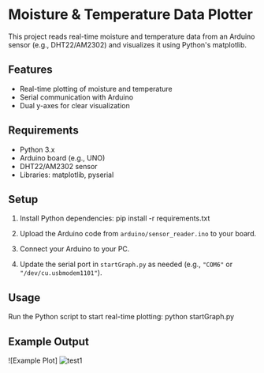 # Moisture & Temperature Data Plotter

This project reads real-time moisture and temperature data from an Arduino sensor (e.g., DHT22/AM2302) and visualizes it using Python's matplotlib.

## Features

- Real-time plotting of moisture and temperature
- Serial communication with Arduino
- Dual y-axes for clear visualization

## Requirements

- Python 3.x
- Arduino board (e.g., UNO)
- DHT22/AM2302 sensor
- Libraries: matplotlib, pyserial

## Setup

1. Install Python dependencies: pip install -r requirements.txt
  
2. Upload the Arduino code from `arduino/sensor_reader.ino` to your board.

3. Connect your Arduino to your PC.

4. Update the serial port in `startGraph.py` as needed (e.g., `"COM6"` or `"/dev/cu.usbmodem1101"`).

## Usage

Run the Python script to start real-time plotting: python startGraph.py


## Example Output

![Example Plot]
![test1](https://github.com/user-attachments/assets/231340f6-c01e-4ec6-9364-0a66868668dd)





